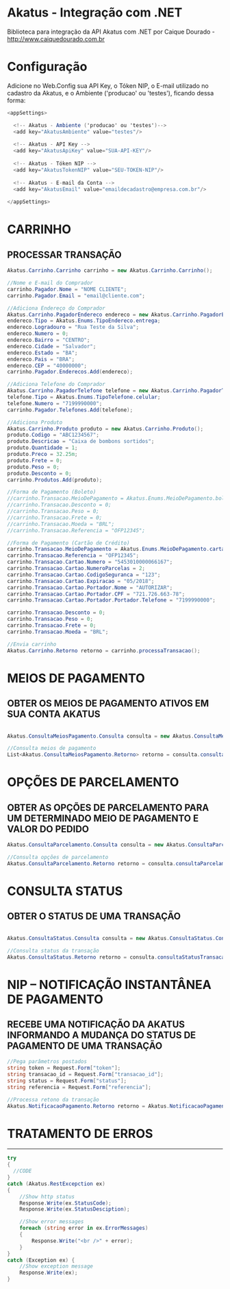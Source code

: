 Akatus - Integração com .NET
=================
Biblioteca para integração da API Akatus com .NET
por Caique Dourado - http://www.caiquedourado.com.br


Configuração
=================
Adicione no Web.Config sua API Key, o Tóken NIP, o E-mail utilizado no cadastro da Akatus, e o Ambiente ('producao'
ou 'testes'), ficando dessa forma:
```c#
<appSettings>

  <!-- Akatus - Ambiente ('producao' ou 'testes')-->
  <add key="AkatusAmbiente" value="testes"/>
  
  <!-- Akatus - API Key -->
  <add key="AkatusApiKey" value="SUA-API-KEY"/>
  
  <!-- Akatus - Tóken NIP -->
  <add key="AkatusTokenNIP" value="SEU-TOKEN-NIP"/>
  
  <!-- Akatus - E-mail da Conta -->
  <add key="AkatusEmail" value="emaildecadastro@empresa.com.br"/>
  
</appSettings>
```

CARRINHO
=================

PROCESSAR TRANSAÇÃO
-----------------
```c#
Akatus.Carrinho.Carrinho carrinho = new Akatus.Carrinho.Carrinho();

//Nome e E-mail do Comprador
carrinho.Pagador.Nome = "NOME CLIENTE";
carrinho.Pagador.Email = "email@cliente.com";

//Adiciona Endereço do Comprador
Akatus.Carrinho.PagadorEndereco endereco = new Akatus.Carrinho.PagadorEndereco();
endereco.Tipo = Akatus.Enums.TipoEndereco.entrega;
endereco.Logradouro = "Rua Teste da Silva";
endereco.Numero = 0;
endereco.Bairro = "CENTRO";
endereco.Cidade = "Salvador";
endereco.Estado = "BA";
endereco.Pais = "BRA";
endereco.CEP = "40000000";
carrinho.Pagador.Enderecos.Add(endereco);

//Adiciona Telefone do Comprador
Akatus.Carrinho.PagadorTelefone telefone = new Akatus.Carrinho.PagadorTelefone();
telefone.Tipo = Akatus.Enums.TipoTelefone.celular;
telefone.Numero = "7199990000";
carrinho.Pagador.Telefones.Add(telefone);

//Adiciona Produto
Akatus.Carrinho.Produto produto = new Akatus.Carrinho.Produto();
produto.Codigo = "ABC1234567";
produto.Descricao = "Caixa de bombons sortidos";
produto.Quantidade = 1;
produto.Preco = 32.25m;
produto.Frete = 0;
produto.Peso = 0;
produto.Desconto = 0;
carrinho.Produtos.Add(produto);

//Forma de Pagamento (Boleto)
//carrinho.Transacao.MeioDePagamento = Akatus.Enums.MeioDePagamento.boleto;
//carrinho.Transacao.Desconto = 0;
//carrinho.Transacao.Peso = 0;
//carrinho.Transacao.Frete = 0;
//carrinho.Transacao.Moeda = "BRL";
//carrinho.Transacao.Referencia = "OFP12345";

//Forma de Pagamento (Cartão de Crédito)
carrinho.Transacao.MeioDePagamento = Akatus.Enums.MeioDePagamento.cartao_master;
carrinho.Transacao.Referencia = "OFP12345";
carrinho.Transacao.Cartao.Numero = "5453010000066167";
carrinho.Transacao.Cartao.NumeroParcelas = 2;
carrinho.Transacao.Cartao.CodigoSeguranca = "123";
carrinho.Transacao.Cartao.Expiracao = "05/2018";
carrinho.Transacao.Cartao.Portador.Nome = "AUTORIZAR";
carrinho.Transacao.Cartao.Portador.CPF = "721.726.663-78";
carrinho.Transacao.Cartao.Portador.Portador.Telefone = "7199990000";

carrinho.Transacao.Desconto = 0;
carrinho.Transacao.Peso = 0;
carrinho.Transacao.Frete = 0;
carrinho.Transacao.Moeda = "BRL";

//Envia carrinho
Akatus.Carrinho.Retorno retorno = carrinho.processaTransacao();
```

MEIOS DE PAGAMENTO
=================

OBTER OS MEIOS DE PAGAMENTO ATIVOS EM SUA CONTA AKATUS
-----------------
```c#

Akatus.ConsultaMeiosPagamento.Consulta consulta = new Akatus.ConsultaMeiosPagamento.Consulta();

//Consulta meios de pagamento
List<Akatus.ConsultaMeiosPagamento.Retorno> retorno = consulta.consultaMeiosDePagamentoDisponiveis();
```


OPÇÕES DE PARCELAMENTO
=================

OBTER AS OPÇÕES DE PARCELAMENTO PARA UM DETERMINADO MEIO DE PAGAMENTO E VALOR DO PEDIDO
-----------------
```c#
Akatus.ConsultaParcelamento.Consulta consulta = new Akatus.ConsultaParcelamento.Consulta();

//Consulta opções de parcelamento
Akatus.ConsultaParcelamento.Retorno retorno = consulta.consultaParcelamento(10.39m, Akatus.Enums.MeioDePagamento.cartao_visa);
```

CONSULTA STATUS
=================

OBTER O STATUS DE UMA TRANSAÇÃO
-----------------
```c#

Akatus.ConsultaStatus.Consulta consulta = new Akatus.ConsultaStatus.Consulta();

//Consulta status da transação
Akatus.ConsultaStatus.Retorno retorno = consulta.consultaStatusTransacao("00000000-0000-0000-0000-0000000000");
```

NIP – NOTIFICAÇÃO INSTANTÂNEA DE PAGAMENTO
=================

RECEBE UMA NOTIFICAÇÃO DA AKATUS INFORMANDO A MUDANÇA DO STATUS DE PAGAMENTO DE UMA TRANSAÇÃO
-----------------
```c#
//Pega parâmetros postados
string token = Request.Form["token"];
string transacao_id = Request.Form["transacao_id"];
string status = Request.Form["status"];
string referencia = Request.Form["referencia"];

//Processa retono da transação
Akatus.NotificacaoPagamento.Retorno retorno = Akatus.NotificacaoPagamento.Notificacao.processaRetorno(token, transacao_id, status, referencia);
```

TRATAMENTO DE ERROS
=================

-----------------
```c#
try
{
  //CODE
}
catch (Akatus.RestExcepction ex)
{
	//Show http status
	Response.Write(ex.StatusCode);
	Response.Write(ex.StatusDesciption);

	//Show error messages
	foreach (string error in ex.ErrorMessages)
	{
		Response.Write("<br />" + error);
	}
}
catch (Exception ex) {
	//Show exception message
	Response.Write(ex);
}
```


